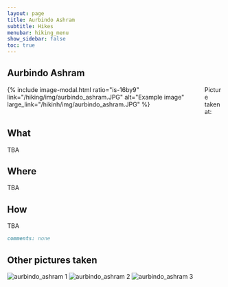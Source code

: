 ```yaml
---
layout: page
title: Aurbindo Ashram
subtitle: Hikes
menubar: hiking_menu
show_sidebar: false
toc: true
---
```


## Aurbindo Ashram

<div class="columns">
<div class="column is-6">
{% include image-modal.html ratio="is-16by9" link="/hiking/img/aurbindo_ashram.JPG" alt="Example image" large_link="/hikinh/img/aurbindo_ashram.JPG" %}
</div>
<div class="column is-6">
Picture taken at:
</div>
</div>

## What
TBA

## Where
TBA

## How
TBA

```markdown
comments: none
```

## Other pictures taken
![aurbindo_ashram 1](/hiking/img/aurbindo_ashram1.JPG)
![aurbindo_ashram 2](/hiking/img/aurbindo_ashram2.JPG)
![aurbindo_ashram 3](/hiking/img/aurbindo_ashram3.JPG)
